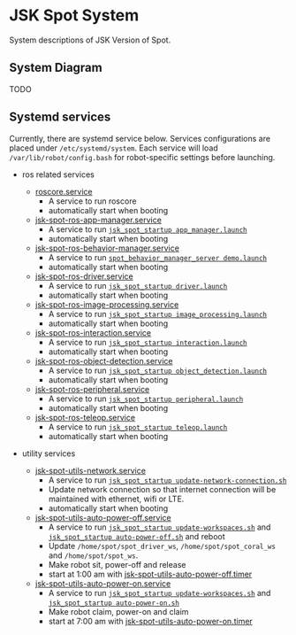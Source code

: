 # JSK Spot System

System descriptions of JSK Version of Spot.

## System Diagram

TODO

## Systemd services

Currently, there are systemd service below.
Services configurations are placed under `/etc/systemd/system`.
Each service will load `/var/lib/robot/config.bash` for robot-specific settings before launching.

- ros related services
  - [roscore.service](./jsk_spot_startup/services/roscore.service)
    - A service to run roscore
    - automatically start when booting
  - [jsk-spot-ros-app-manager.service](./jsk_spot_startup/services/jsk-spot-ros-app-manager.service)
    - A service to run [`jsk_spot_startup app_manager.launch`](./jsk_spot_startup/launch/include/app_manager.launch)
    - automatically start when booting
  - [jsk-spot-ros-behavior-manager.service](./jsk_spot_startup/services/jsk-spot-ros-behavior-manager.service)
    - A service to run [`spot_behavior_manager_server demo.launch`](./jsk_spot_behaviors/spot_behavior_manager_server/launch/demo.launch)
    - automatically start when booting
  - [jsk-spot-ros-driver.service](./jsk_spot_startup/services/jsk-spot-ros-driver.service)
    - A service to run [`jsk_spot_startup driver.launch`](./jsk_spot_startup/launch/include/driver.launch)
    - automatically start when booting
  - [jsk-spot-ros-image-processing.service](./jsk_spot_startup/services/jsk-spot-ros-image-processing.service)
    - A service to run [`jsk_spot_startup image_processing.launch`](./jsk_spot_startup/launch/include/image_processing.launch)
    - automatically start when booting
  - [jsk-spot-ros-interaction.service](./jsk_spot_startup/services/jsk-spot-ros-interaction.service)
    - A service to run [`jsk_spot_startup interaction.launch`](./jsk_spot_startup/launch/include/interaction.launch)
    - automatically start when booting
  - [jsk-spot-ros-object-detection.service](./jsk_spot_startup/services/jsk-spot-ros-object-detection.service)
    - A service to run [`jsk_spot_startup object_detection.launch`](./jsk_spot_startup/launch/include/object_detection.launch)
    - automatically start when booting
  - [jsk-spot-ros-peripheral.service](./jsk_spot_startup/services/jsk-spot-ros-peripheral.service)
    - A service to run [`jsk_spot_startup peripheral.launch`](./jsk_spot_startup/launch/include/peripheral.launch)
    - automatically start when booting
  - [jsk-spot-ros-teleop.service](./jsk_spot_startup/services/jsk-spot-ros-teleop.service)
    - A service to run [`jsk_spot_startup teleop.launch`](./jsk_spot_startup/launch/include/teleop.launch)
    - automatically start when booting

- utility services
  - [jsk-spot-utils-network.service](./jsk_spot_startup/services/jsk-spot-utils-network.service)
    - A service to run [`jsk_spot_startup update-network-connection.sh`](./jsk_spot_startup/scripts/update-network-connection.sh)
    - Update network connection so that internet connection will be maintained with ethernet, wifi or LTE.
    - automatically start when booting
  - [jsk-spot-utils-auto-power-off.service](./jsk_spot_startup/services/jsk-spot-utils-auto-power-off.service)
    - A service to run [`jsk_spot_startup update-workspaces.sh`](./jsk_spot_startup/scripts/update-workspaces.sh) and [`jsk_spot_startup auto-power-off.sh`](./jsk_spot_startup/scripts/auto-power-off.sh) and reboot
    - Update `/home/spot/spot_driver_ws`, `/home/spot/spot_coral_ws` and `/home/spot/spot_ws`.
    - Make robot sit, power-off and release
    - start at 1:00 am with [jsk-spot-utils-auto-power-off.timer](./jsk_spot_startup/services/jsk-spot-utils-auto-power-off.timer)
  - [jsk-spot-utils-auto-power-on.service](./jsk_spot_startup/services/jsk-spot-utils-auto-power-on.service)
    - A service to run [`jsk_spot_startup update-workspaces.sh`](./jsk_spot_startup/scripts/update-workspaces.sh) and [`jsk_spot_startup auto-power-on.sh`](./jsk_spot_startup/scripts/auto-power-on.sh)
    - Make robot claim, power-on and claim
    - start at 7:00 am with [jsk-spot-utils-auto-power-on.timer](./jsk_spot_startup/services/jsk-spot-utils-auto-power-on.timer)

